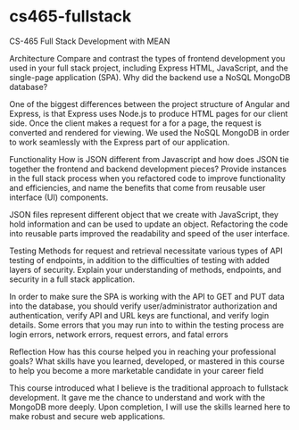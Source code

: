# cs465-fullstack
CS-465 Full Stack Development with MEAN

Architecture
Compare and contrast the types of frontend development you used in your full stack project, including Express HTML, JavaScript, and the single-page application (SPA).
Why did the backend use a NoSQL MongoDB database?



One of the biggest differences between the project structure of Angular and Express, is that Express uses Node.js to produce HTML pages for our client side. Once the client makes a request for a for a page, the request is converted and rendered for viewing. We used the NoSQL MongoDB in order to work seamlessly with the Express part of our application.


Functionality
How is JSON different from Javascript and how does JSON tie together the frontend and backend development pieces?
Provide instances in the full stack process when you refactored code to improve functionality and efficiencies, and name the benefits that come from reusable user interface (UI) components.



JSON files represent different object that we create with JavaScript, they hold information and can be used to update an object. Refactoring the code into reusable parts improved the readability and speed of the user interface. 



Testing
Methods for request and retrieval necessitate various types of API testing of endpoints, in addition to the difficulties of testing with added layers of security. Explain your understanding of methods, endpoints, and security in a full stack application.



In order to make sure the SPA is working with the API to GET and PUT data into the database, you should verify user/administrator authorization and authentication, verify API and URL keys are functional, and verify login details. Some errors that you may run into to within the testing process are login errors, network errors, request errors, and fatal errors


Reflection
How has this course helped you in reaching your professional goals? What skills have you learned, developed, or mastered in this course to help you become a more marketable candidate in your career field



This course introduced what I believe is the traditional approach to fullstack development. It gave me the chance to understand and work with the MongoDB more deeply. Upon completion, I will use the skills learned here to make robust and secure web applications. 
